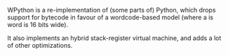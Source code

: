 WPython is a re-implementation of (some parts of) Python, which drops support for bytecode in favour of a wordcode-based model (where a is word is 16 bits wide).

It also implements an hybrid stack-register virtual machine, and adds a lot of other optimizations.
